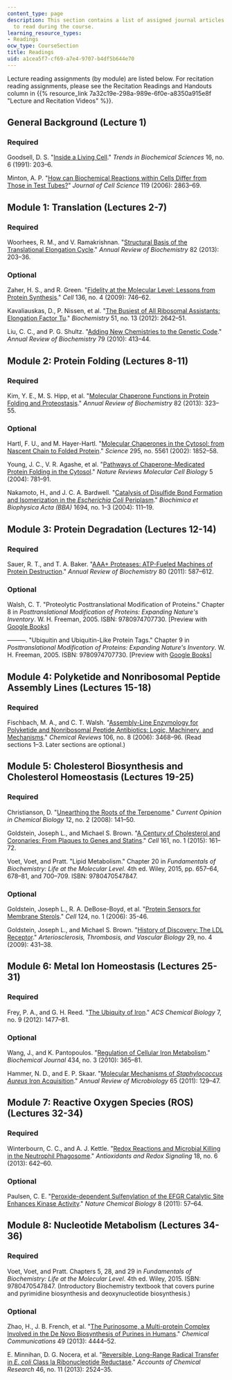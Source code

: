 ```yaml
---
content_type: page
description: This section contains a list of assigned journal articles for students
  to read during the course.
learning_resource_types:
- Readings
ocw_type: CourseSection
title: Readings
uid: a1cea5f7-cf69-a7e4-9707-b4df5b644e70
---
```


Lecture reading assignments (by module) are listed below. For recitation reading assignments, please see the Recitation Readings and Handouts column in {{% resource_link 7a32c19e-298a-989e-6f0e-a8350a915e8f "Lecture and Recitation Videos" %}}.

General Background (Lecture 1)
------------------------------

### Required

Goodsell, D. S. "[Inside a Living Cell](http://dx.doi.org/10.1016/0968-0004(91)90083-8)." _Trends in Biochemical Sciences_ 16, no. 6 (1991): 203–6.

Minton, A. P. "[How can Biochemical Reactions within Cells Differ from Those in Test Tubes?](https://dx.doi.org/10.1242/jcs.03063)" _Journal of Cell Science_ 119 (2006): 2863–69.

Module 1: Translation (Lectures 2-7)
------------------------------------

### Required

Woorhees, R. M., and V. Ramakrishnan. "[Structural Basis of the Translational Elongation Cycle](http://dx.doi.org/10.1146/annurev-biochem-113009-092313)." _Annual Review of Biochemistry_ 82 (2013): 203–36.

### Optional

Zaher, H. S., and R. Green. "[Fidelity at the Molecular Level: Lessons from Protein Synthesis](http://dx.doi.org/10.1016/j.cell.2009.01.036)." _Cell_ 136, no. 4 (2009): 746–62.

Kavaliauskas, D., P. Nissen, et al. "[The Busiest of All Ribosomal Assistants: Elongation Factor Tu](http://dx.doi.org/10.1021/bi300077s)." _Biochemistry_ 51, no. 13 (2012): 2642–51.

Liu, C. C., and P. G. Shultz. "[Adding New Chemistries to the Genetic Code](http://dx.doi.org/10.1146/annurev.biochem.052308.105824)." _Annual Review of Biochemistry_ 79 (2010): 413–44.

Module 2: Protein Folding (Lectures 8-11)
-----------------------------------------

### Required

Kim, Y. E., M. S. Hipp, et al. "[Molecular Chaperone Functions in Protein Folding and Proteostasis](http://dx.doi.org/10.1146/annurev-biochem-060208-092442)." _Annual Review of Biochemistry_ 82 (2013): 323–55.

### Optional

Hartl, F. U., and M. Hayer-Hartl. "[Molecular Chaperones in the Cytosol: from Nascent Chain to Folded Protein](http://dx.doi.org/10.1126/science.1068408)." _Science_ 295, no. 5561 (2002): 1852–58.

Young, J. C., V. R. Agashe, et al. "[Pathways of Chaperone-Medicated Protein Folding in the Cytosol](http://dx.doi.org/10.1038/nrm1492)." _Nature Reviews Molecular Cell Biology_ 5 (2004): 781–91.

Nakamoto, H., and J. C. A. Bardwell. "[Catalysis of Disulfide Bond Formation and Isomerization in the _Escherichia Coli_ Periplasm](http://dx.doi.org/10.1016/j.bbamcr.2004.02.012)." _Biochimica et Biophysica Acta (BBA)_ 1694, no. 1–3 (2004): 111–19.

Module 3: Protein Degradation (Lectures 12-14)
----------------------------------------------

### Required

Sauer, R. T., and T. A. Baker. "[AAA+ Proteases: ATP-Fueled Machines of Protein Destruction](http://dx.doi.org/10.1146/annurev-biochem-060408-172623)." _Annual Review of Biochemistry_ 80 (2011): 587–612.

### Optional

Walsh, C. T. "Proteolytic Posttranslational Modification of Proteins." Chapter 8 in _Posttranslational Modification of Proteins: Expanding Nature's Inventory_. W. H. Freeman, 2005. ISBN: 9780974707730. \[Preview with [Google Books](http://books.google.com/books?id=JGBfQXIzdwgC&pg=PA203=onepage)\]

———. "Ubiquitin and Ubiquitin-Like Protein Tags." Chapter 9 in _Posttranslational Modification of Proteins: Expanding Nature's Inventory_. W. H. Freeman, 2005. ISBN: 9780974707730. \[Preview with [Google Books](http://books.google.com/books?id=JGBfQXIzdwgC&pg=PA243=onepage)\]

Module 4: Polyketide and Nonribosomal Peptide Assembly Lines (Lectures 15-18)
-----------------------------------------------------------------------------

### Required

Fischbach, M. A., and C. T. Walsh. "[Assembly-Line Enzymology for Polyketide and Nonribosomal Peptide Antibiotics: Logic, Machinery, and Mechanisms](http://dx.doi.org/10.1021/cr0503097)." _Chemical Reviews_ 106, no. 8 (2006): 3468–96. (Read sections 1–3. Later sections are optional.)

Module 5: Cholesterol Biosynthesis and Cholesterol Homeostasis (Lectures 19-25)
-------------------------------------------------------------------------------

### Required

Christianson, D. "[Unearthing the Roots of the Terpenome](http://dx.doi.org/10.1016%2Fj.cbpa.2007.12.008)." _Current Opinion in Chemical Biology_ 12, no. 2 (2008): 141–50.

Goldstein, Joseph L., and Michael S. Brown. "[A Century of Cholesterol and Coronaries: From Plaques to Genes and Statins](http://dx.doi.org/10.1016%2Fj.cell.2015.01.036)." _Cell_ 161, no. 1 (2015): 161–72.

Voet, Voet, and Pratt. "Lipid Metabolism." Chapter 20 in _Fundamentals of Biochemistry: Life at the Molecular Level_. 4th ed. Wiley, 2015, pp. 657–64, 678–81, and 700–709. ISBN: 9780470547847.

### Optional

Goldstein, Joseph L., R. A. DeBose-Boyd, et al. "[Protein Sensors for Membrane Sterols](http://dx.doi.org/10.1016/j.cell.2005.12.022)." _Cell_ 124, no. 1 (2006): 35-46.

Goldstein, Joseph L., and Michael S. Brown. "[History of Discovery: The LDL Receptor](https://dx.doi.org/10.1161%2FATVBAHA.108.179564)." _Arteriosclerosis, Thrombosis, and Vascular Biology_ 29, no. 4 (2009): 431–38.

Module 6: Metal Ion Homeostasis (Lectures 25-31)
------------------------------------------------

### Required

Frey, P. A., and G. H. Reed. "[The Ubiquity of Iron](http://pubs.acs.org/doi/abs/10.1021/cb300323q)." _ACS Chemical Biology_ 7, no. 9 (2012): 1477–81.

### Optional

Wang, J., and K. Pantopoulos. "[Regulation of Cellular Iron Metabolism](http://dx.doi.org/10.1042/BJ20101825)." _Biochemical Journal_ 434, no. 3 (2010): 365–81.

Hammer, N. D., and E. P. Skaar. "[Molecular Mechanisms of _Staphylococcus Aureus_ Iron Acquisition](http://dx.doi.org/10.1146/annurev-micro-090110-102851)." _Annual Review of Microbiology_ 65 (2011): 129–47.

Module 7: Reactive Oxygen Species (ROS) (Lectures 32-34)
--------------------------------------------------------

### Required

Winterbourn, C. C., and A. J. Kettle. "[Redox Reactions and Microbial Killing in the Neutrophil Phagosome](http://dx.doi.org/10.1089/ars.2012.4827)." _Antioxidants and Redox Signaling_ 18, no. 6 (2013): 642–60.

### Optional

Paulsen, C. E. "[Peroxide-dependent Sulfenylation of the EFGR Catalytic Site Enhances Kinase Activity](http://dx.doi.org/10.1038/nchembio.736)." _Nature Chemical Biology_ 8 (2011): 57–64.

Module 8: Nucleotide Metabolism (Lectures 34-36)
------------------------------------------------

### Required

Voet, Voet, and Pratt. Chapters 5, 28, and 29 in _Fundamentals of Biochemistry: Life at the Molecular Level_. 4th ed. Wiley, 2015. ISBN: 9780470547847. (Introductory Biochemistry textbook that covers purine and pyrimidine biosynthesis and deoxynucleotide biosynthesis.)

### Optional

Zhao, H., J. B. French, et al. "[The Purinosome, a Multi-protein Complex Involved in the De Novo Biosynthesis of Purines in Humans](http://dx.doi.org/10.1039/c3cc41437j)." _Chemical Communications_ 49 (2013): 4444–52.

E. Minnihan, D. G. Nocera, et al. "[Reversible, Long-Range Radical Transfer in _E. coli_ Class la Ribonucleotide Reductase](http://dx.doi.org/10.1021/ar4000407)." _Accounts of Chemical Research_ 46, no. 11 (2013): 2524–35.
